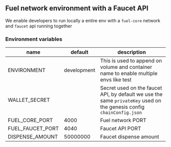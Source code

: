 ## Fuel network environment with a Faucet API

We enable developers to run locally a entire env with a
`fuel-core` network and `faucet` api running together

### Environment variables

| name             | default     | description                                                                                                          |
| ---------------- | ----------- | -------------------------------------------------------------------------------------------------------------------- |
| ENVIRONMENT      | development | This is used to append on volume and container name to enable multiple envs like test                                |
| WALLET_SECRET    |             | Secret used on the faucet API, by default we use the same `privateKey` used on the genesis config `chainConfig.json` |
| FUEL_CORE_PORT   | 4000        | Fuel network PORT                                                                                                    |
| FUEL_FAUCET_PORT | 4040        | Faucet API PORT                                                                                                      |
| DISPENSE_AMOUNT  | 50000000    | Faucet dispense amount                                                                                               |
